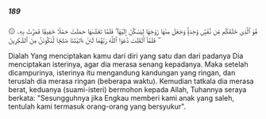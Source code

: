 ##### 189

<span class="ayah">۞ هُوَ ٱلَّذِى خَلَقَكُم مِّن نَّفْسٍۢ وَٰحِدَةٍۢ وَجَعَلَ مِنْهَا زَوْجَهَا لِيَسْكُنَ إِلَيْهَا ۖ فَلَمَّا تَغَشَّىٰهَا حَمَلَتْ حَمْلًا خَفِيفًۭا فَمَرَّتْ بِهِۦ ۖ فَلَمَّآ أَثْقَلَت دَّعَوَا ٱللَّهَ رَبَّهُمَا لَئِنْ ءَاتَيْتَنَا صَٰلِحًۭا لَّنَكُونَنَّ مِنَ ٱلشَّٰكِرِينَ</span>

<span class="ayah_translation">Dialah Yang menciptakan kamu dari diri yang satu dan dari padanya Dia menciptakan isterinya, agar dia merasa senang kepadanya. Maka setelah dicampurinya, isterinya itu mengandung kandungan yang ringan, dan teruslah dia merasa ringan (beberapa waktu). Kemudian tatkala dia merasa berat, keduanya (suami-isteri) bermohon kepada Allah, Tuhannya seraya berkata: "Sesungguhnya jika Engkau memberi kami anak yang saleh, tentulah kami termasuk orang-orang yang bersyukur".</span>
